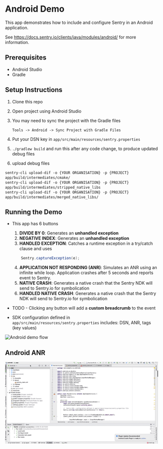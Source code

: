 # Android Demo

This app demonstrates how to include and configure Sentry in an Android application.

See https://docs.sentry.io/clients/java/modules/android/ for more information.

## Prerequisites  

* Android Studio
* Gradle

## Setup Instructions

1. Clone this repo

2. Open project using Android Studio

3. You may need to sync the project with the Gradle files

    ```
    Tools -> Android -> Sync Project with Gradle Files
    ```

4. Put your DSN key in `app/src/main/resources/sentry.properties`
5. `./gradlew build` and run this after any code change, to produce updated debug files
6. upload debug files
```
sentry-cli upload-dif -o {YOUR ORGANISATION} -p {PROJECT} app/build/intermediates/cmake/
sentry-cli upload-dif -o {YOUR ORGANISATION} -p {PROJECT} app/build/intermediates/stripped_native_libs
sentry-cli upload-dif -o {YOUR ORGANISATION} -p {PROJECT} app/build/intermediates/merged_native_libs/
```

## Running the Demo

- This app has 6 buttons
    1. **DIVIDE BY 0**: Generates an **unhandled exception**
    2. **NEGATIVE INDEX**: Generates an **unhandled exception**
    3. **HANDLED EXCEPTION**: Catches a runtime exception in a try/catch clause and uses

    ```Java
        Sentry.captureException(e);
    ```

    4. **APPLICATION NOT RESPONDING (ANR)**: Simulates an ANR using an infinite while loop. Application crashes after 5 seconds and reports event to Sentry.
    5. **NATIVE CRASH**: Generates a native crash that the Sentry NDK will send to Sentry.io for symbolication
    6. **HANDLED NATIVE CRASH**: Generates a native crash that the Sentry NDK will send to Sentry.io for symbolication

- TODO - Clicking any button will add a **custom breadcrumb** to the event

- SDK configuration defined in `app/src/main/resources/sentry.properties` includes: DSN, ANR, tags (key values)

![Android demo flow](android-demo.gif)

## Android ANR  

![Alt Text](android-demo-anr.gif)
